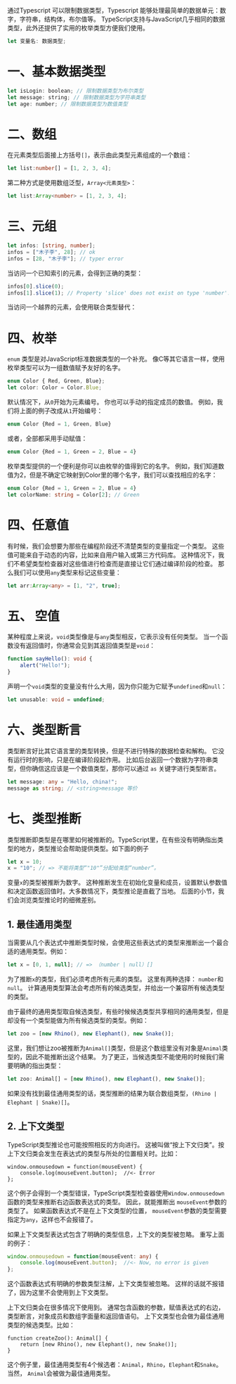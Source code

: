 通过Typescript 可以限制数据类型，Typescript 能够处理最简单的数据单元：数字，字符串，结构体，布尔值等。 TypeScript支持与JavaScript几乎相同的数据类型，此外还提供了实用的枚举类型方便我们使用。

```js
let 变量名: 数据类型;
```

# 一、基本数据类型

```js
let isLogin: boolean; // 限制数据类型为布尔类型
let message: string; // 限制数据类型为字符串类型
let age: number; // 限制数据类型为数值类型
```

# 二、数组

在元素类型后面接上方括号`[]`，表示由此类型元素组成的一个数组：

```typescript
let list:number[] = [1, 2, 3, 4];
```

第二种方式是使用数组泛型，`Array<元素类型>`：

```typescript
let list:Array<number> = [1, 2, 3, 4];
```

# 三、元组

```typescript
let infos: [string, number];
infos = ["木子李", 28]; // ok
infos = [28, "木子李"]; // typer error
```

当访问一个已知索引的元素，会得到正确的类型：

```typescript
infos[0].slice(0);
infos[1].slice(1); // Property 'slice' does not exist on type 'number'.
```

当访问一个越界的元素，会使用联合类型替代：

# 四、枚举

`enum` 类型是对JavaScript标准数据类型的一个补充。 像C等其它语言一样，使用枚举类型可以为一组数值赋予友好的名字。

```typescript
enum Color { Red, Green, Blue};
let color: Color = Color.Blue;
```

默认情况下，从`0`开始为元素编号。 你也可以手动的指定成员的数值。 例如，我们将上面的例子改成从`1`开始编号：

```typescript
enum Color {Red = 1, Green, Blue}
```

或者，全部都采用手动赋值：

```typescript
enum Color {Red = 1, Green = 2, Blue = 4}
```

枚举类型提供的一个便利是你可以由枚举的值得到它的名字。 例如，我们知道数值为2，但是不确定它映射到Color里的哪个名字，我们可以查找相应的名字：

```typescript
enum Color {Red = 1, Green = 2, Blue = 4}
let colorName: string = Color[2]; // Green
```

# 四、任意值

有时候，我们会想要为那些在编程阶段还不清楚类型的变量指定一个类型。 这些值可能来自于动态的内容，比如来自用户输入或第三方代码库。 这种情况下，我们不希望类型检查器对这些值进行检查而是直接让它们通过编译阶段的检查。 那么我们可以使用`any`类型来标记这些变量：

```typescript
let arr:Array<any> = [1, "2", true];
```

# 五、 空值

某种程度上来说，`void`类型像是与`any`类型相反，它表示没有任何类型。 当一个函数没有返回值时，你通常会见到其返回值类型是`void`：

```typescript
function sayHello(): void {
    alert("Hello!");
}
```

声明一个`void`类型的变量没有什么大用，因为你只能为它赋予`undefined`和`null`：

```typescript
let unusable: void = undefined;
```

# 六、类型断言

类型断言好比其它语言里的类型转换，但是不进行特殊的数据检查和解构。 它没有运行时的影响，只是在编译阶段起作用。 比如后台返回一个数据为字符串类型，但你确信这应该是一个数值类型，那你可以通过 `as` 关键字进行类型断言。

```typescript
let message: any = "Hello, china!";
message as string; // <string>message 等价
```

# 七、类型推断

类型推断即类型是在哪里如何被推断的。TypeScript里，在有些没有明确指出类型的地方，类型推论会帮助提供类型。如下面的例子

```typescript
let x = 10;
x = "10"; // => 不能将类型“"10"”分配给类型“number”。
```

变量`x`的类型被推断为数字。 这种推断发生在初始化变量和成员，设置默认参数值和决定函数返回值时。大多数情况下，类型推论是直截了当地。 后面的小节，我们会浏览类型推论时的细微差别。

## 1. 最佳通用类型

当需要从几个表达式中推断类型时候，会使用这些表达式的类型来推断出一个最合适的通用类型。例如：

```typescript
let x = [0, 1, null]; // => （number | null）[]
```

为了推断`x`的类型，我们必须考虑所有元素的类型。 这里有两种选择： `number`和`null`。 计算通用类型算法会考虑所有的候选类型，并给出一个兼容所有候选类型的类型。

由于最终的通用类型取自候选类型，有些时候候选类型共享相同的通用类型，但是却没有一个类型能做为所有候选类型的类型。例如：

```typescript
let zoo = [new Rhino(), new Elephant(), new Snake()];
```

这里，我们想让zoo被推断为`Animal[]`类型，但是这个数组里没有对象是`Animal`类型的，因此不能推断出这个结果。 为了更正，当候选类型不能使用的时候我们需要明确的指出类型：

```typescript
let zoo: Animal[] = [new Rhino(), new Elephant(), new Snake()];
```

如果没有找到最佳通用类型的话，类型推断的结果为联合数组类型，`(Rhino | Elephant | Snake)[]`。

## 2. 上下文类型

TypeScript类型推论也可能按照相反的方向进行。 这被叫做“按上下文归类”。按上下文归类会发生在表达式的类型与所处的位置相关时。比如：

```
window.onmousedown = function(mouseEvent) {
    console.log(mouseEvent.button);  //<- Error
};
```

这个例子会得到一个类型错误，TypeScript类型检查器使用`Window.onmousedown`函数的类型来推断右边函数表达式的类型。 因此，就能推断出 `mouseEvent`参数的类型了。 如果函数表达式不是在上下文类型的位置， `mouseEvent`参数的类型需要指定为`any`，这样也不会报错了。

如果上下文类型表达式包含了明确的类型信息，上下文的类型被忽略。 重写上面的例子：

```typescript
window.onmousedown = function(mouseEvent: any) {
    console.log(mouseEvent.button);  //<- Now, no error is given
};
```

这个函数表达式有明确的参数类型注解，上下文类型被忽略。 这样的话就不报错了，因为这里不会使用到上下文类型。

上下文归类会在很多情况下使用到。 通常包含函数的参数，赋值表达式的右边，类型断言，对象成员和数组字面量和返回值语句。 上下文类型也会做为最佳通用类型的候选类型。比如：

```type
function createZoo(): Animal[] {
    return [new Rhino(), new Elephant(), new Snake()];
}
```

这个例子里，最佳通用类型有4个候选者：`Animal`，`Rhino`，`Elephant`和`Snake`。 当然， `Animal`会被做为最佳通用类型。